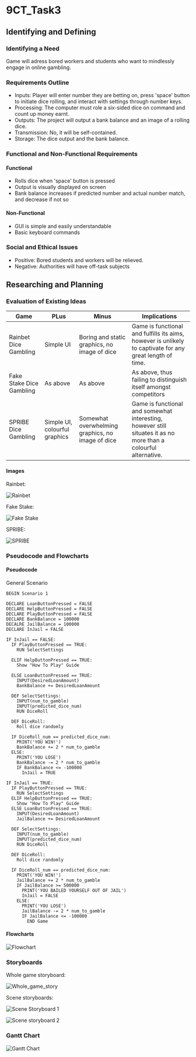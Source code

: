 # 9CT_Task3
## Identifying and Defining
### Identifying a Need
Game will adress bored workers and students who want to mindlessly engage in online gambling.
### Requirements Outline
- Inputs: Player will enter number they are betting on, press 'space' button to initiate dice rolling, and interact with settings through number keys.
- Processing: The computer must role a six-sided dice on command and count up money earnt.
- Outputs: The project will output a bank balance and an image of a rolling dice.
- Transmission: No, it will be self-contained.
- Storage: The dice output and the bank balance.
### Functional and Non-Functional Requirements
#### Functional
- Rolls dice when 'space' button is pressed
- Output is visually displayed on screen
- Bank balance increases if predicted number and actual number match, and decrease if not so
#### Non-Functional
- GUI is simple and easily understandable
- Basic keyboard commands
### Social and Ethical Issues
- Positive: Bored students and workers will be relieved.
- Negative: Authorities will have off-task subjects
## Researching and Planning
### Evaluation of Existing Ideas
| Game                   | PLus                                 | Minus                                         | Implications  |
|------------------------|--------------------------------------|----------------------------------------------------|---------------|
| Rainbet Dice Gambling    | Simple UI                            | Boring and static graphics, no image of dice     | Game is functional and fulfills its aims, however is unlikely to captivate for any great length of time.              |
| Fake Stake Dice Gambling | As above                             | As above                                         | As above, thus failing to distinguish itself amongst competitors              |
| SPRIBE Dice Gambling     | Simple UI, colourful graphics        | Somewhat overwhelming graphics, no image of dice | Game is functional and somewhat interesting, however still situates it as no more than a colourful alternative.              |
#### Images
Rainbet:

![Rainbet](https://github.com/oscarcoleman/9CT_Task3/blob/main/Screenshot%202025-10-31%20124543.png)

Fake Stake:

![Fake Stake](https://github.com/oscarcoleman/9CT_Task3/blob/main/Screenshot%202025-10-31%20124413.png)

SPRIBE:

![SPRIBE](https://github.com/oscarcoleman/9CT_Task3/blob/main/Screenshot%202025-10-31%20124503.png)

### Pseudocode and Flowcharts
#### Pseudocode
General Scenario
```
BEGIN Scenario 1

DECLARE LoanButtonPressed = FALSE
DECLARE HelpButtonPressed = FALSE
DECLARE PlayButtonPressed = FALSE
DECLARE BankBalance = 100000
DECALRE JailBalance = 100000
DECLARE InJail = FALSE

IF InJail == FALSE:
  IF PlayButtonPressed == TRUE:
    RUN SelectSettings
  
  ELIF HelpButtonPressed == TRUE:
    Show "How To Play" Guide
  
  ELSE LoanButtonPressed == TRUE:
    INPUT(DesiredLoanAmount)
    BankBalance += DesiredLoanAmount
  
  DEF SelectSettings:
    INPUT(num_to_gamble)
    INPUT(predicted_dice_num)
    RUN DiceRoll
  
  DEF DiceRoll:
    Roll dice randomly
  
  IF DiceRoll_num == predicted_dice_num:
    PRINT('YOU WIN!')
    BankBalance += 2 * num_to_gamble
  ELSE:
    PRINT('YOU LOSE')
    BankBalance -= 2 * num_to_gamble
    IF BankBalance <= -100000
      InJail = TRUE

IF InJail == TRUE:
  IF PlayButtonPressed == TRUE:
    RUN SelectSettings
  ELIF HelpButtonPressed == TRUE:
    Show "How To Play" Guide
  ELSE LoanButtonPressed == TRUE:
    INPUT(DesiredLoanAmount)
    JailBalance += DesiredLoanAmount
  
  DEF SelectSettings:
    INPUT(num_to_gamble)
    INPUT(predicted_dice_num)
    RUN DiceRoll
  
  DEF DiceRoll:
    Roll dice randomly
  
  IF DiceRoll_num == predicted_dice_num:
    PRINT('YOU WIN!')
    JailBalance += 2 * num_to_gamble
    IF JailBalance >= 500000
      PRINT('YOU BAILED YOURSELF OUT OF JAIL')
      InJail = FALSE
    ELSE:
      PRINT('YOU LOSE')
      JailBalance -= 2 * num_to_gamble
      IF JailBalance <= -100000
        END Game
```
#### Flowcharts
![Flowchart](https://github.com/oscarcoleman/9CT_Task3/blob/main/Screenshot%202025-10-31%20132247.png)

### Storyboards
Whole game storyboard:

![Whole_game_story](https://github.com/oscarcoleman/9CT_Task3/blob/main/Screenshot%202025-10-28%20103823.png)

Scene storyboards:

![Scene Storyboard 1](https://github.com/oscarcoleman/9CT_Task3/blob/main/Screenshot%202025-10-28%20105121.png)

![Scene storyboard 2](https://github.com/oscarcoleman/9CT_Task3/blob/main/Screenshot%202025-10-28%20105134.png)

### Gantt Chart

![Gantt Chart](https://github.com/oscarcoleman/9CT_Task3/blob/main/Screenshot%202025-10-31%20110424.png)
